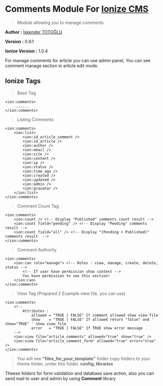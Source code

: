 # Comments Module For [Ionize CMS](http://ionizecms.com "Ionize CMS") #
> Module allowing you to manage comments.


**Author :** [İskender TOTOĞLU](http://altivebir.com.tr "ALTI ve BIR IT.")

**Version :** 0.9.1

**Ionize Version :** 1.0.4

For manage comments for article you can use admin panel, You can see comment manage section in article edit mode.

## Ionize Tags ##
>Base Tag

	<ion:comments>
		.......
	</ion:comments>
>Listing Comments

	<ion:comments>
		<ion:list>
			<ion:id_article_comment />
            <ion:id_article />
            <ion:author />
            <ion:email />
            <ion:site />
            <ion:content />
            <ion:ip />
            <ion:status />
			<ion:time_ago />
            <ion:created />
            <ion:updated />
            <ion:admin />
			<ion:gravatar />
		</ion:list>
	</ion:comments>
>Comment Count Tag

	<ion:comments>
		<ion:count /> <!-- Display "Published" comments count result -->
		<ion:count field="pending" /> <!-- Display "Pending" comments result -->
		<ion:count field="all" /> <!-- Display "(Pending + Published)" comments result  -->
	</ion:comments>

>Comment Authority

	<ion:comments>
		<ion:can role="manage"> <!-- Roles : view, manage, create, delete, status -->
			<!-- If user have permission show content -->
			You have permission to see this section!
		</ion:can>
	</ion:comments>
>View Tag (Prepared 2 Example view file, you can use)

	<ion:comments>
		<!--
			Attributes :
				allowed = "TRUE | FALSE" If comment allowed show view file
				show	= "TRUE | FALSE" If allowed return "false" and ' show="TRUE" ' show view file
				error	= "TRUE | FALSE" If TRUE show error message
		-->
		<ion:view file="article_comments" allowed="true" show="true" />
		<ion:view file="article_comment_form" allowed="true" error="true" />
	</ion:comments>

>You will see **"files_for_your_template"** folder copy folders to your theme folder, under this folder.
>**config, libraries**

Theese folders for form validation and database save action, also you can send mail to user and admin by using **Comment** library